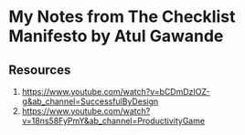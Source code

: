 # My Notes from The Checklist Manifesto by Atul Gawande

## Resources
1. https://www.youtube.com/watch?v=bCDmDzIOZ-g&ab_channel=SuccessfulByDesign
2. https://www.youtube.com/watch?v=18ns58FyPmY&ab_channel=ProductivityGame
